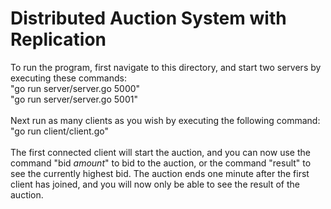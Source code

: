 # Distributed Auction System with Replication

To run the program, first navigate to this directory, and start two servers by executing these commands:\
    "go run server/server.go 5000"\
    "go run server/server.go 5001"\
\
Next run as many clients as you wish by executing the following command:\
    "go run client/client.go"\
\
The first connected client will start the auction, and you can now use the command "bid *amount*" to bid to the auction, or the command "result" to see the currently highest bid. The auction ends one minute after the first client has joined, and you will now only be able to see the result of the auction.

